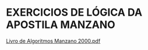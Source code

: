 # EXERCICIOS DE LÓGICA DA APOSTILA MANZANO

[Livro de Algoritmos Manzano 2000.pdf](https://github.com/user-attachments/files/15594134/Livro.de.Algoritmos.Manzano.Antigo.2000.pdf)
